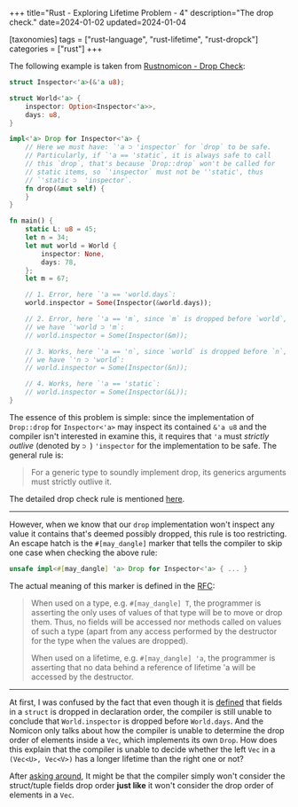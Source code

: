+++
title="Rust - Exploring Lifetime Problem - 4"
description="The drop check."
date=2024-01-02
updated=2024-01-04

[taxonomies]
tags = ["rust-language", "rust-lifetime", "rust-dropck"]
categories = ["rust"]
+++

The following example is taken from [Rustnomicon - Drop Check](https://doc.rust-lang.org/nomicon/dropck.html):

```rust
struct Inspector<'a>(&'a u8);

struct World<'a> {
    inspector: Option<Inspector<'a>>,
    days: u8,
}

impl<'a> Drop for Inspector<'a> {
    // Here we must have: `'a ⊃ 'inspector` for `drop` to be safe.
    // Particularly, if `'a == 'static`, it is always safe to call
    // this `drop`, that's because `Drop::drop` won't be called for
    // static items, so `'inspector` must not be ''static', thus
    // `'static ⊃  'inspector`.
    fn drop(&mut self) {
    }
}

fn main() {
    static L: u8 = 45;
    let n = 34;
    let mut world = World {
        inspector: None,
        days: 78,
    };
    let m = 67;

    // 1. Error, here `'a == 'world.days`:
    world.inspector = Some(Inspector(&world.days));

    // 2. Error, here `'a == 'm`, since `m` is dropped before `world`,
    // we have `'world ⊃ 'm`:
    // world.inspector = Some(Inspector(&m));

    // 3. Works, here `'a == 'n`, since `world` is dropped before `n`,
    // we have `'n ⊃ 'world`:
    // world.inspector = Some(Inspector(&n));

    // 4. Works, here `'a == 'static`:
    // world.inspector = Some(Inspector(&L));
}
```

The essence of this problem is simple: since the implementation of `Drop::drop` for
`Inspector<'a>` may inspect its contained `&'a u8` and the compiler isn't interested
in examine this, it requires that `'a` must *strictly outlive* (denoted by `⊃ `)
`'inspector` for the implementation to be safe. The general rule is:

> For a generic type to soundly implement drop, its generics arguments must strictly
> outlive it.

The detailed drop check rule is mentioned [here](https://doc.rust-lang.org/std/ops/trait.Drop.html#drop-check).

---

However, when we know that our `drop` implementation won't inspect any value it contains
that's deemed possibly dropped, this rule is too restricting. An escape hatch is the
`#[may_dangle]` marker that tells the compiler to skip one case when checking the
above rule:

```rust
unsafe impl<#[may_dangle] 'a> Drop for Inspector<'a> { ... }
```

The actual meaning of this marker is defined in the [RFC](https://rust-lang.github.io/rfcs/1327-dropck-param-eyepatch.html?highlight=1327#the-eyepatch-attribute):

> When used on a type, e.g. `#[may_dangle] T`, the programmer is asserting the only uses
> of values of that type will be to move or drop them. Thus, no fields will be accessed
> nor methods called on values of such a type (apart from any access performed by the
> destructor for the type when the values are dropped).
>
> When used on a lifetime, e.g. `#[may_dangle] 'a`, the programmer is asserting that no
> data behind a reference of lifetime 'a will be accessed by the destructor.

---

At first, I was confused by the fact that even though it is [defined](https://doc.rust-lang.org/reference/destructors.html#destructors) that fields
in a `struct` is dropped in declaration order, the compiler is still unable to
conclude that `World.inspector` is dropped before `World.days`. And the Nomicon
only talks about how the compiler is unable to determine the drop order of elements
inside a `Vec`, which implements its own `Drop`. How does this explain that the
compiler is unable to decide whether the left `Vec` in a `(Vec<U>, Vec<V>)` has
a longer lifetime than the right one or not?

After [asking around](https://users.rust-lang.org/t/a-question-about-drop-check/104781/),
It might be that the compiler simply won't consider the struct/tuple fields drop
order **just like** it won't consider the drop order of elements in a `Vec`.
